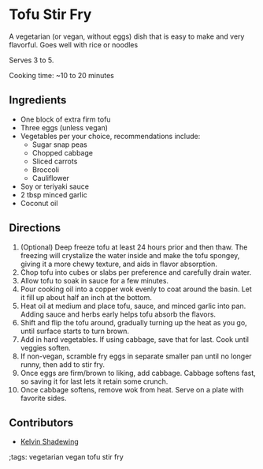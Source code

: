 # Tofu Stir Fry

A vegetarian (or vegan, without eggs) dish that is easy to make and very flavorful. Goes well with rice or noodles

Serves 3 to 5.

Cooking time: ~10 to 20 minutes

## Ingredients

- One block of extra firm tofu
- Three eggs (unless vegan)
- Vegetables per your choice, recommendations include:
  - Sugar snap peas
  - Chopped cabbage
  - Sliced carrots
  - Broccoli
  - Cauliflower
- Soy or teriyaki sauce
- 2 tbsp minced garlic
- Coconut oil

## Directions

1. (Optional) Deep freeze tofu at least 24 hours prior and then thaw. The freezing will crystalize the water inside and make the tofu spongey, giving it a more chewy texture, and aids in flavor absorption.
2. Chop tofu into cubes or slabs per preference and carefully drain water.
3. Allow tofu to soak in sauce for a few minutes.
4. Pour cooking oil into a copper wok evenly to coat around the basin. Let it fill up about half an inch at the bottom.
5. Heat oil at medium and place tofu, sauce, and minced garlic into pan. Adding sauce and herbs early helps tofu absorb the flavors.
6. Shift and flip the tofu around, gradually turning up the heat as you go, until surface starts to turn brown.
7. Add in hard vegetables. If using cabbage, save that for last. Cook until veggies soften.
8. If non-vegan, scramble fry eggs in separate smaller pan until no longer runny, then add to stir fry.
9. Once eggs are firm/brown to liking, add cabbage. Cabbage softens fast, so saving it for last lets it retain some crunch.
10. Once cabbage softens, remove wok from heat. Serve on a plate with favorite sides.

## Contributors

- [Kelvin Shadewing](https://odysee.com/@KelvinShadewing:d)

;tags: vegetarian vegan tofu stir fry